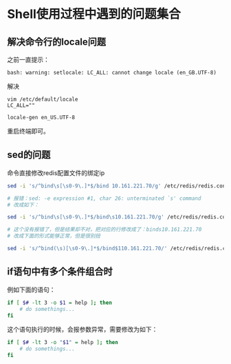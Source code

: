 # Shell使用过程中遇到的问题集合 

## 解决命令行的locale问题

之前一直提示：

```
bash: warning: setlocale: LC_ALL: cannot change locale (en_GB.UTF-8)
```

解决

```
vim /etc/default/locale
LC_ALL=""

locale-gen en_US.UTF-8
```

重启终端即可。

## sed的问题 

命令直接修改redis配置文件的绑定ip

```sh 
sed -i 's/^bind\s[\s0-9\.]*$/bind 10.161.221.70/g' /etc/redis/redis.conf

# 报错：sed: -e expression #1, char 26: unterminated `s' command
# 改成如下：

sed -i 's/^bind\s[\s0-9\.]*$/bind\s10.161.221.70/g' /etc/redis/redis.conf

# 这个没有报错了，但是结果却不对，把对应的行修改成了：binds10.161.221.70
# 改成下面的形式能够正常，但是很别扭

sed -i 's/^bind(\s)[\s0-9\.]*$/bind$110.161.221.70/' /etc/redis/redis.conf
```



## if语句中有多个条件组合时 

例如下面的语句：

```sh 
if [ $# -lt 3 -o $1 = help ]; then 
    # do somethings...
fi
```

这个语句执行的时候，会报参数异常，需要修改为如下：

```sh 
if [ $# -lt 3 -o "$1" = help ]; then 
    # do somethings...
fi
```



